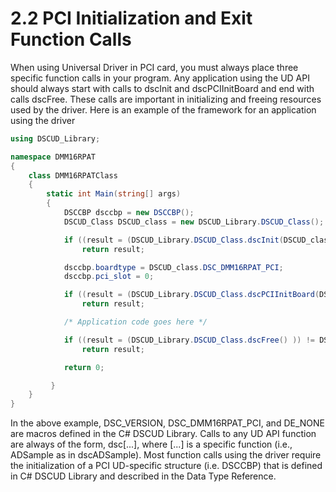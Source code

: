# 2.2 PCI Initialization and Exit Function Calls

When using Universal Driver in PCI card, you must always place three specific function calls in your program. Any application using the UD API should always start with calls to dscInit and dscPCIInitBoard and end with calls dscFree. These calls are important in initializing and freeing resources used by the driver. Here is an example of the framework for an application using the driver

```csharp
using DSCUD_Library;

namespace DMM16RPAT
{
    class DMM16RPATClass
    {
        static int Main(string[] args)
        {
            DSCCBP dsccbp = new DSCCBP();
            DSCUD_Class DSCUD_class = new DSCUD_Library.DSCUD_Class();

            if ((result = (DSCUD_Library.DSCUD_Class.dscInit(DSCUD_class.DSC_VERSION) )) != DSCUD_class.DE_NONE)
                return result;

            dsccbp.boardtype = DSCUD_class.DSC_DMM16RPAT_PCI;
            dsccbp.pci_slot = 0;

            if ((result = (DSCUD_Library.DSCUD_Class.dscPCIInitBoard(DSCUD_class.DSC_DMM16RPAT_PCI, ref dsccbp, ref DSCUD_class.dscb) )) != DSCUD_class.DE_NONE)
                return result;

	        /* Application code goes here */

            if ((result = (DSCUD_Library.DSCUD_Class.dscFree() )) != DSCUD_class.DE_NONE)
                return result;

	        return 0;

         }
    }
}
```

In the above example, DSC\_VERSION, DSC\_DMM16RPAT\_PCI, and DE\_NONE  are macros defined in the C\# DSCUD Library. Calls to any UD API function are always of the form, dsc\[...\], where \[...\] is a specific function \(i.e., ADSample as in dscADSample\). Most function calls using the driver require the initialization of a PCI UD-specific structure \(i.e. DSCCBP\) that is defined in C\# DSCUD Library and described in the Data Type Reference.

